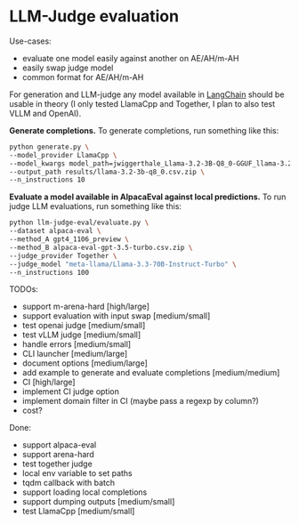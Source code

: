 # LLM-Judge evaluation


Use-cases:
* evaluate one model easily against another on AE/AH/m-AH
* easily swap judge model
* common format for AE/AH/m-AH

For generation and LLM-judge any model available in [LangChain](https://python.langchain.com/docs/integrations/chat/])
should be usable in theory (I only tested LlamaCpp and Together, I plan to also test VLLM and OpenAI).

**Generate completions.** To generate completions, run something like this:
```bash
python generate.py \
--model_provider LlamaCpp \
--model_kwargs model_path=jwiggerthale_Llama-3.2-3B-Q8_0-GGUF_llama-3.2-3b-q8_0.gguf max_retries=3 \
--output_path results/llama-3.2-3b-q8_0.csv.zip \
--n_instructions 10
```

**Evaluate a model available in AlpacaEval against local predictions.**
To run judge LLM evaluations, run something like this:
```bash
python llm-judge-eval/evaluate.py \
--dataset alpaca-eval \
--method_A gpt4_1106_preview \
--method_B alpaca-eval-gpt-3.5-turbo.csv.zip \
--judge_provider Together \
--judge_model "meta-llama/Llama-3.3-70B-Instruct-Turbo" \
--n_instructions 100
```

TODOs:
* support m-arena-hard [high/large]
* support evaluation with input swap [medium/small]
* test openai judge [medium/small]
* test vLLM judge [medium/small]
* handle errors [medium/small]
* CLI launcher [medium/large]
* document options [medium/large]
* add example to generate and evaluate completions [medium/medium] 
* CI [high/large]
* implement CI judge option
* implement domain filter in CI (maybe pass a regexp by column?)
* cost? 

Done:
* support alpaca-eval
* support arena-hard
* test together judge
* local env variable to set paths
* tqdm callback with batch
* support loading local completions
* support dumping outputs [medium/small]
* test LlamaCpp [medium/small]